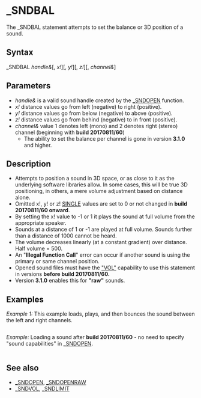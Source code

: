 # _SNDBAL

The _SNDBAL statement attempts to set the balance or 3D position of a sound.

  

## Syntax

_SNDBAL *handle&*[, *x!*][, *y!*][, *z!*][, *channel&*]
  

## Parameters

* *handle&* is a valid sound handle created by the [_SNDOPEN](_SNDOPEN.md) function.
* *x!* distance values go from left (negative) to right (positive).
* *y!* distance values go from below (negative) to above (positive).
* *z!* distance values go from behind (negative) to in front (positive).
* *channel&* value 1 denotes left (mono) and 2 denotes right (stereo) channel (beginning with **build 20170811/60**)
	+ The ability to set the balance per channel is gone in version **3.1.0** and higher.

  

## Description

* Attempts to position a sound in 3D space, or as close to it as the underlying software libraries allow. In some cases, this will be true 3D positioning, in others, a mere volume adjustment based on distance alone.
* Omitted x!, y! or z! [SINGLE](SINGLE.md) values are set to 0 or not changed in **build 20170811/60 onward**.
* By setting the x! value to -1 or 1 it plays the sound at full volume from the appropriate speaker.
* Sounds at a distance of 1 or -1 are played at full volume. Sounds further than a distance of 1000 cannot be heard.
* The volume decreases linearly (at a constant gradient) over distance. Half volume = 500.
* An "**Illegal Function Call**" error can occur if another sound is using the primary or same channel position.
* Opened sound files must have the ["VOL"]("VOL".md) capability to use this statement in versions **before build 20170811/60.**
* Version **3.1.0** enables this for **"raw"** sounds.

  

## Examples

*Example 1:* This example loads, plays, and then bounces the sound between the left and right channels.

``` ' This examples load, plays and then bounces the sound between the left and right channels Laff& = [_SNDOPEN](_SNDOPEN.md)("KONGlaff.ogg", "stream") 'load sound file and get LONG handle value [IF](IF.md) Laff& > 0 [THEN](THEN.md)     [_SNDPLAY](_SNDPLAY.md) Laff& 'play sound [ELSE](ELSE.md)     [PRINT](PRINT.md) "Failed to load sound file."     [END](END.md) [END](END.md) [IF](IF.md)  [PRINT](PRINT.md) "Press ESC to stop." dir = 0.01 [DO](DO.md)     [IF](IF.md) laffx! <= -1 [THEN](THEN.md) dir = 0.01     [IF](IF.md) laffx! >= 1 [THEN](THEN.md) dir = -0.01     laffx! = laffx! + dir      [LOCATE](LOCATE.md) , 1: [PRINT USING](PRINT USING.md) "Balance = ##.##"; laffx!;     _SNDBAL Laff&, laffx! 'balance sound to left or right speaker      [_LIMIT](_LIMIT.md) 60 [LOOP](LOOP.md) [WHILE](WHILE.md) [_SNDPLAYING](_SNDPLAYING.md)(Laff&) [AND](AND.md) [_KEYHIT](_KEYHIT.md) <> 27  
```

  

*Example:* Loading a sound after **build 20170811/60** - no need to specify "sound capabilities" in [_SNDOPEN](_SNDOPEN.md).

``` s& = [_SNDOPEN](_SNDOPEN.md)("song.ogg") [PRINT](PRINT.md) "[READ](READ.md)Y"; s& [_SNDPLAY](_SNDPLAY.md) s& [_SNDLOOP](_SNDLOOP.md) s&   xleft = -1 xright = 1 DO     k$ = [INKEY$](INKEY$.md)     [SELECT CASE](SELECT CASE.md) k$         [CASE](CASE.md) "f"             xleft = xleft - 0.1             _SNDBAL s&, xleft, , , 1         [CASE](CASE.md) "g"             xleft = xleft + 0.1             _SNDBAL s&, xleft, , , 1         [CASE](CASE.md) "h"             xright = xright - 0.1             _SNDBAL s&, xright, , , 2         [CASE](CASE.md) "j"             xright = xright + 0.1             _SNDBAL s&, xright, , , 2         [CASE](CASE.md) "n"             volume = volume - 0.1             [_SNDVOL](_SNDVOL.md) s&, volume         [CASE](CASE.md) "m"             volume = volume + 0.1             [_SNDVOL](_SNDVOL.md) s&, volume         [CASE](CASE.md) "p"             [_SNDPAUSE](_SNDPAUSE.md) s&         [CASE](CASE.md) " "             [_SNDPLAY](_SNDPLAY.md) s&         [CASE](CASE.md) "i"             [PRINT](PRINT.md) [_SNDPLAYING](_SNDPLAYING.md)(s&)             [PRINT](PRINT.md) [_SNDPAUSED](_SNDPAUSED.md)(s&)             [SLEEP](SLEEP.md)         [CASE](CASE.md) "b"             [_SNDSETPOS](_SNDSETPOS.md) s&, 110         [CASE](CASE.md) "l"             [_SNDLIMIT](_SNDLIMIT.md) s&, 10             [PRINT](PRINT.md) "LIM"             [SLEEP](SLEEP.md)         [CASE](CASE.md) "k"             [_SNDSTOP](_SNDSTOP.md) s&         [CASE](CASE.md) "c"             [_SNDCLOSE](_SNDCLOSE.md) s&             [SLEEP](SLEEP.md)             s2& = [_SNDOPEN](_SNDOPEN.md)("song.ogg")         [CASE](CASE.md) "d"             s2& = [_SNDCOPY](_SNDCOPY.md)(s&)             [_SNDPLAY](_SNDPLAY.md) s2&     [END SELECT](END SELECT.md)     [LOCATE](LOCATE.md) 1, 1     [PRINT](PRINT.md) xleft, xright, volume, [_SNDGETPOS](_SNDGETPOS.md)(s&); "   " LOOP  
```

  

## See also

* [_SNDOPEN](_SNDOPEN.md), [_SNDOPENRAW](_SNDOPENRAW.md)
* [_SNDVOL](_SNDVOL.md), [_SNDLIMIT](_SNDLIMIT.md)

  
